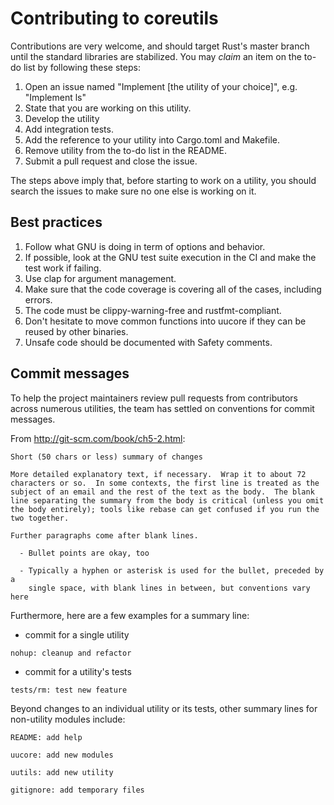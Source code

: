 # Contributing to coreutils

Contributions are very welcome, and should target Rust's master branch until the
standard libraries are stabilized. You may *claim* an item on the to-do list by
following these steps:

1. Open an issue named "Implement [the utility of your choice]", e.g. "Implement ls"
1. State that you are working on this utility.
1. Develop the utility
1. Add integration tests.
1. Add the reference to your utility into Cargo.toml and Makefile.
1. Remove utility from the to-do list in the README.
1. Submit a pull request and close the issue.

The steps above imply that, before starting to work on a utility, you should
search the issues to make sure no one else is working on it.

## Best practices

1. Follow what GNU is doing in term of options and behavior.
1. If possible, look at the GNU test suite execution in the CI and make the test work if failing.
1. Use clap for argument management.
1. Make sure that the code coverage is covering all of the cases, including errors.     
1. The code must be clippy-warning-free and rustfmt-compliant.
1. Don't hesitate to move common functions into uucore if they can be reused by other binaries.
1. Unsafe code should be documented with Safety comments.

## Commit messages

To help the project maintainers review pull requests from contributors across
numerous utilities, the team has settled on conventions for commit messages.

From http://git-scm.com/book/ch5-2.html:

```
Short (50 chars or less) summary of changes

More detailed explanatory text, if necessary.  Wrap it to about 72
characters or so.  In some contexts, the first line is treated as the
subject of an email and the rest of the text as the body.  The blank
line separating the summary from the body is critical (unless you omit
the body entirely); tools like rebase can get confused if you run the
two together.

Further paragraphs come after blank lines.

  - Bullet points are okay, too

  - Typically a hyphen or asterisk is used for the bullet, preceded by a
    single space, with blank lines in between, but conventions vary here
```

Furthermore, here are a few examples for a summary line:

* commit for a single utility

```
nohup: cleanup and refactor
```

* commit for a utility's tests

```
tests/rm: test new feature
```

Beyond changes to an individual utility or its tests, other summary
lines for non-utility modules include:

```
README: add help
```

```
uucore: add new modules
```

```
uutils: add new utility
```

```
gitignore: add temporary files
```
